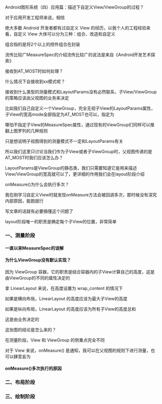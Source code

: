 
Android图形系统（四）应用篇：描述下自定义View/ViewGroup的过程？

对于应用开发工程师来说，相信

绝大多数 Android 开发者都有过自定义 View 的经历，以我个人的工程经验来看，自定义 View 大体可以分为三种：组合、改造和自定义

组合指的是将2个以上的控件组合在封装

流传比较广MeasureSpec的介绍流传比较广的说法是来自《Android开发艺术探索》

接收到AT_MOST时如何处理？

什么情况下会接收到xx模式呢？

接收到什么类型的测量模式和LayoutParams没有必然联系，子View/ViewGroup的策略应该由父视图的业务来决定

比如我们自己自定义一个ViewGroup，完全无视子View的LayoutParams属性，子View的宽高mode全部指定为AT_MOST也可以，指定为

哪怕不指定子View的MeasureSpec属性，通过现有的ViewGroup们同样可以推翻上图罗列的几种规则

只是想说明子视图得到的测量模式不一定和LayoutParams有关

所以我们这里只讨论当我们作为子View或者子ViewGroup时，父视图传递的是AT_MOST时我们应该怎么办？

LayoutParams是ViewGroup的静态类，我们只需要知道它是用来描述View/ViewGroup的宽高就可以了，更详细的作用我们会在layout阶段介绍

onMeasure()为什么会执行多次？

我在刚学习自定义View时就发现onMeasure方法会被回调多次，那时候没有深究内部原因，能跑就行

写文章的话就有必要搞懂这个问题了

layout阶段唯一的职责是确定每个子View的位置，非常简单

### 一、测量阶段

#### 一直以来MeasureSpec的误解

#### 为什么ViewGroup没有默认实现？

因为 ViewGroup 容器，它的职责是结合容器内的子View计算自己的高度，这是由ViewGroup的不同的属性决定的

拿 LinearLayout 来说，在高度设置为 wrap_content 的情况下

如果是横向布局，LinearLayout 的高度应该为最大子View的高度

如果是纵向布局，LinearLayout 的高度应该为所有子View的高度总和

这是由业务决定的

这张图的结论是怎么来的？

在测量阶段，View 和 ViewGroup 的侧重点完全不同

对于 View 来说，onMeasure() 是通知，我可以在父视图的规则下进行测量，也可以肆意妄为

#### onMeasure()多次执行的原因



### 二、布局阶段

### 三、绘制阶段

